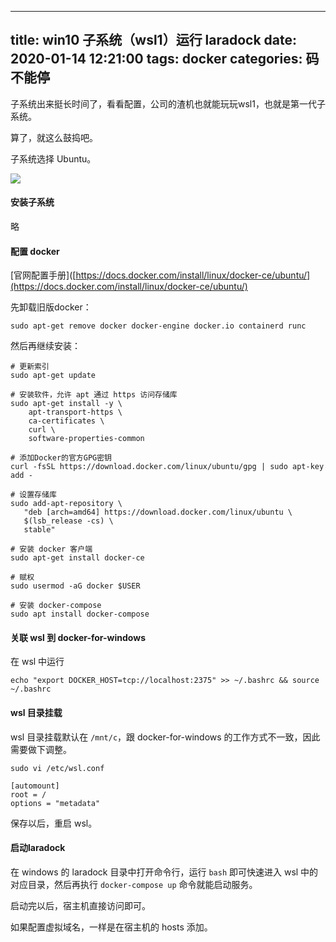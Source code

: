 
---
title: win10 子系统（wsl1）运行 laradock
date: 2020-01-14 12:21:00
tags: docker
categories: 码不能停
---


子系统出来挺长时间了，看看配置，公司的渣机也就能玩玩wsl1，也就是第一代子系统。

算了，就这么鼓捣吧。

子系统选择 Ubuntu。

![](/wsl-laradock/cover.png)

<!-- more -->

#### 安装子系统
略

#### 配置 docker
[官网配置手册]([https://docs.docker.com/install/linux/docker-ce/ubuntu/](https://docs.docker.com/install/linux/docker-ce/ubuntu/)

先卸载旧版docker：
```
sudo apt-get remove docker docker-engine docker.io containerd runc
```

然后再继续安装：
```
# 更新索引
sudo apt-get update

# 安装软件，允许 apt 通过 https 访问存储库
sudo apt-get install -y \
    apt-transport-https \
    ca-certificates \
    curl \
    software-properties-common

# 添加Docker的官方GPG密钥
curl -fsSL https://download.docker.com/linux/ubuntu/gpg | sudo apt-key add -

# 设置存储库
sudo add-apt-repository \
   "deb [arch=amd64] https://download.docker.com/linux/ubuntu \
   $(lsb_release -cs) \
   stable"

# 安装 docker 客户端
sudo apt-get install docker-ce

# 赋权
sudo usermod -aG docker $USER

# 安装 docker-compose
sudo apt install docker-compose

```

#### 关联 wsl 到 docker-for-windows
在 wsl 中运行
```
echo "export DOCKER_HOST=tcp://localhost:2375" >> ~/.bashrc && source ~/.bashrc
```

#### wsl 目录挂载
wsl 目录挂载默认在 `/mnt/c`，跟 docker-for-windows 的工作方式不一致，因此需要做下调整。

```
sudo vi /etc/wsl.conf

[automount]
root = /
options = "metadata"
```
保存以后，重启 wsl。

#### 启动laradock
在 windows 的 laradock 目录中打开命令行，运行 `bash` 即可快速进入 wsl 中的对应目录，然后再执行 `docker-compose up` 命令就能启动服务。

启动完以后，宿主机直接访问即可。

如果配置虚拟域名，一样是在宿主机的 hosts 添加。
